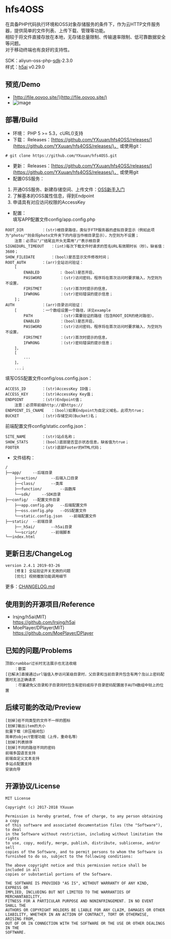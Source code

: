 # hfs4OSS
在具备PHP代码执行环境和OSS对象存储服务的条件下，作为云HTTP文件服务器，提供简单的文件列表、上传下载、管理等功能。  
相较于将文件直接存放在本地，无存储总量限制、传输速率限制、低可靠数据安全等问题。  
对于移动终端也有良好的支持性。  
  
SDK：aliyun-oss-php-[sdk](https://promotion.aliyun.com/ntms/act/ossdoclist.html)-2.3.0  
样式：[h5ai](https://larsjung.de/h5ai/) v0.29.0

## 预览/Demo
* [http://file.oovoo.site/](http://file.oovoo.site/)
* ![image](https://yxuuan.github.io/hfs4oss-demo/v2.2.0.png)

## 部署/Build
* 环境：
PHP 5 >= 5.3，cURL()支持
* 下载：
Releases：[https://github.com/YXuuan/hfs4OSS/releases/](https://github.com/YXuuan/hfs4OSS/releases/)，
或使用git：
~~~
# git clone https://github.com/YXuuan/hfs4OSS.git
~~~
* 更新：
Releases：[https://github.com/YXuuan/hfs4OSS/releases/](https://github.com/YXuuan/hfs4OSS/releases/)，
或使用git
* 配置OSS服务：
1. 开通OSS服务、新建存储空间、上传文件：[OSS新手入门](https://promotion.aliyun.com/ntms/ossedu2.html)
2. 了解基本的OSS属性信息，得到Endpoint
3. 申请具有对应访问权限的AccessKey
* 配置：  
填写APP配置文件config/app.config.php
```
ROOT_DIR		：(str)根目录路径，类似于FTP服务器的虚拟目录显示（例如此项为"photo/"则会将photo文件夹下的内容当作根目录显示），为空则为不设置；
	注意：必须以"/"结尾且开头无需用"/"表示根目录
SIGNEDURL_TIMEOUT	：(int)每次下载文件时请求的签名URL有效期时长（秒）。缺省值：3600；
SHOW_FILEDATE		：(bool)是否显示文件修改时间；
ROOT_AUTH		：(arr)全站访问验证：
	[
		ENABLED			:（bool)是否开启，
		PASSWORD		：(str)访问密码，程序将在首次访问时要求输入，为空则为不设置，	
		FIRSTMET		：(str)首次时提示的信息，
		IFWRONG			：(str)密码错误的提示信息；
	]；
AUTH			：(arr)目录访问验证：
	[			：一个数组设置一个路径，详见example
		PATH			：(str)需要验证的路径（包含ROOT_DIR的绝对路径），
		ENABLED			：(bool)是否开启，
		PASSWORD		：(str)访问密码，程序将在首次访问时要求输入，为空则为不设置，	
		FIRSTMET		：(str)首次时提示的信息，
		IFWRONG			：(str)密码错误的提示信息；
	]，
	[
		...
	]，
	...；
```
填写OSS配置文件config/oss.config.json：
```
ACCESS_ID		：(str)AccessKey ID值；
ACCESS_KEY		：(str)AccessKey Key值；
ENDPOINT		：(str)Endpoint值；
	注意：必须带前缀http://或https://
ENDPOINT_IS_CNAME	：(bool)如果Endpoint为自定义域名，此项为true；
BUCKET			：(str)存储空间(Bucket)名；
```
前端配置文件config/static.config.json：
```
SITE_NAME		：(str)站点名称；
SHOW_STATS		：(bool)底部是否显示状态信息，缺省值为true；
FOOTER			：(str)底部Footer的HTML代码；
```
* 文件结构：
```
/
├──app/		--后端目录
	├──action/		--后端入口目录
	├──class/		--类库
	├──function/		--函数库
	└──sdk/		--SDK目录
├──config/	--配置文件目录
	├──app.config.php	--后端配置文件
	├──oss.config.php	--OSS配置文件
	└──static.config.json	--前端配置文件
├──static/	--前端目录
	├──_h5ai/		--h5ai目录
	└──script/		--前端脚本
└──index.html
```
## 更新日志/ChangeLog
```
version 2.4.1 2019-03-26
	[修复] 全站验证开关无效的问题
	[优化] 视频播放功能调用细节
```
更多：[CHANGELOG.md](https://github.com/YXuuan/hfs4OSS/blob/master/CHANGELOG.md)

## 使用到的开源项目/Reference
* lrsjng/h5ai(MIT)  
	https://github.com/lrsjng/h5ai
* MoePlayer/DPlayer(MIT)  
	https://github.com/MoePlayer/DPlayer

## 已知的问题/Problems
```
顶部crumbbar过长时无法展示也无法收缩
	：歇菜
[已解决]直接通过url锚值入参访问某级目录时，父目录和当前目录共包含有两个及以上密码配置时无法正确请求
	：尽量避免父目录和子目录同时包含有密码或将子目录密码配置居于AUTH数组中较上的位置
```

## 后续可能的改动/Preview
```
[划掉]给不同类型的文件不一样的图标
[划掉]输出item的大小
批量下载（非压缩闭包）
简单的object管理功能（上传，重命名等）
[划掉]列表排序
[划掉]不同的路径不同的密码
前端多国语言支持
前端自定义文本支持
多站点配置支持
安装向导
```

## 开源协议/License
```
MIT License

Copyright (c) 2017-2018 YXuuan

Permission is hereby granted, free of charge, to any person obtaining a copy
of this software and associated documentation files (the "Software"), to deal
in the Software without restriction, including without limitation the rights
to use, copy, modify, merge, publish, distribute, sublicense, and/or sell
copies of the Software, and to permit persons to whom the Software is
furnished to do so, subject to the following conditions:

The above copyright notice and this permission notice shall be included in all
copies or substantial portions of the Software.

THE SOFTWARE IS PROVIDED "AS IS", WITHOUT WARRANTY OF ANY KIND, EXPRESS OR
IMPLIED, INCLUDING BUT NOT LIMITED TO THE WARRANTIES OF MERCHANTABILITY,
FITNESS FOR A PARTICULAR PURPOSE AND NONINFRINGEMENT. IN NO EVENT SHALL THE
AUTHORS OR COPYRIGHT HOLDERS BE LIABLE FOR ANY CLAIM, DAMAGES OR OTHER
LIABILITY, WHETHER IN AN ACTION OF CONTRACT, TORT OR OTHERWISE, ARISING FROM,
OUT OF OR IN CONNECTION WITH THE SOFTWARE OR THE USE OR OTHER DEALINGS IN THE
SOFTWARE.
```
